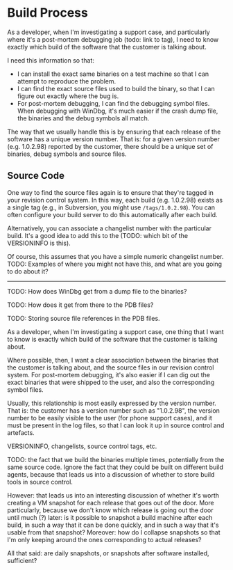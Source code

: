 Build Process
==

As a developer, when I'm investigating a support case, and particularly where it's a post-mortem debugging job (todo: link to tag), I need to know exactly which build of the software that the customer is talking about.

I need this information so that:

* I can install the exact same binaries on a test machine so that I can attempt to reproduce the problem.
* I can find the exact source files used to build the binary, so that I can figure out exactly where the bug is.
* For post-mortem debugging, I can find the debugging symbol files. When debugging with WinDbg, it's much easier if the crash dump file, the binaries and the debug symbols all match.

The way that we usually handle this is by ensuring that each release of the software has a unique version number. That is: for a given version number (e.g. 1.0.2.98) reported by the customer, there should be a unique set of binaries, debug symbols and source files.

Source Code
--

One way to find the source files again is to ensure that they're tagged in your revision control system. In this way, each build (e.g. 1.0.2.98) exists as a single tag (e.g., in Subversion, you might use `/tags/1.0.2.98`). You can often configure your build server to do this automatically after each build.

Alternatively, you can associate a changelist number with the particular build. It's a good idea to add this to the (TODO: which bit of the VERSIONINFO is this).

Of course, this assumes that you have a simple numeric changelist number. TODO: Examples of where you might not have this, and what are you going to do about it?

----

TODO: How does WinDbg get from a dump file to the binaries?

TODO: How does it get from there to the PDB files?

TODO: Storing source file references in the PDB files.




As a developer, when I'm investigating a support case, one thing that I want to know is exactly which build of the software that the customer is talking about.

Where possible, then, I want a clear association between the binaries that the customer is talking about, and the source files in our revision control system. For post-mortem debugging, it's also easier if I can dig out the exact binaries that were shipped to the user, and also the corresponding symbol files.

Usually, this relationship is most easily expressed by the version number. That is: the customer has a version number such as "1.0.2.98", the version number to be easily visible to the user (for phone support cases), and it must be present in the log files, so that I can look it up in source control and artefacts.

VERSIONINFO, changelists, source control tags, etc.


TODO: the fact that we build the binaries multiple times, potentially from the same source code. Ignore the fact that they could be built on different build agents, because that leads us into a discussion of whether to store build tools in source control.

However: that leads us into an interesting discussion of whether it's worth creating a VM snapshot for each release that goes out of the door. More particularly, because we don't know which release is going out the door until much (?) later: is it possible to snapshot a build machine after each build, in such a way that it can be done quickly, and in such a way that it's usable from that snapshot? Moreover: how do I collapse snapshots so that I'm only keeping around the ones corresponding to actual releases?

All that said: are daily snapshots, or snapshots after software installed, sufficient?


